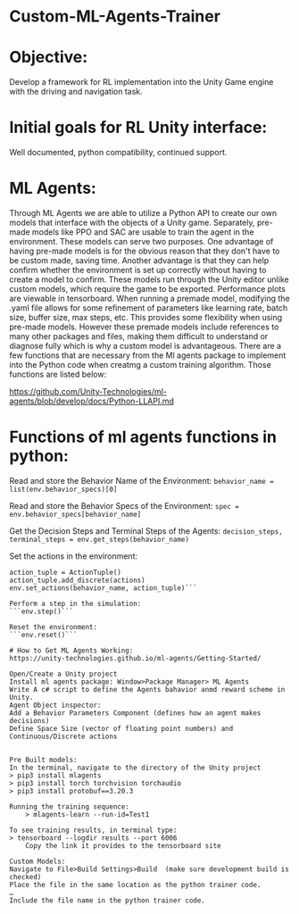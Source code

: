 # Custom-ML-Agents-Trainer
# Objective:
Develop a framework for RL implementation into the Unity Game engine with the driving and navigation task.

# Initial goals for RL Unity interface: 
Well documented, python compatibility, continued support. 

# ML Agents:
Through ML Agents we are able to utilize a Python API to create our own models that interface with the objects of a Unity game. Separately, pre-made models like PPO and SAC are usable to train the agent in the environment. These models can serve two purposes. One advantage of having pre-made models is for the obvious reason that they don't have to be custom made, saving time. Another advantage  is that they can help confirm whether the environment is set up correctly without having to create a model to confirm. These models run through the Unity editor unlike custom models, which require the game to be exported. Performance plots are viewable in tensorboard. When running a premade model, modifying the .yaml file allows for some refinement of parameters like learning rate, batch size, buffer size, max steps,  etc. This provides some flexibility when using pre-made models. However these premade models include references to many other packages and files, making them difficult to understand or diagnose fully which is why a custom model is advantageous. There are a few functions that are necessary from the Ml agents package to implement into the Python code when creatmg a custom training algorithm. Those functions are listed below:

https://github.com/Unity-Technologies/ml-agents/blob/develop/docs/Python-LLAPI.md

# Functions of ml agents functions in python:

Read and store the Behavior Name of the Environment:
```behavior_name = list(env.behavior_specs)[0]```

Read and store the Behavior Specs of the Environment:
```spec = env.behavior_specs[behavior_name]```

Get the Decision Steps and Terminal Steps of the Agents:
```decision_steps, terminal_steps = env.get_steps(behavior_name)```

Set the actions in the environment:
```# Unity Environments expect ActionTuple instances.
action_tuple = ActionTuple()
action_tuple.add_discrete(actions)
env.set_actions(behavior_name, action_tuple)```

Perform a step in the simulation:
```env.step()```

Reset the environment:
```env.reset()```

# How to Get ML Agents Working:
https://unity-technologies.github.io/ml-agents/Getting-Started/

Open/Create a Unity project
Install ml agents package: Window>Package Manager> ML Agents
Write A c# script to define the Agents bahavior anmd reward scheme in Unity.
Agent Object inspector: 
Add a Behavior Parameters Component (defines how an agent makes decisions)
Define Space Size (vector of floating point numbers) and Continuous/Discrete actions 


Pre Built models:
In the terminal, navigate to the directory of the Unity project
> pip3 install mlagents
> pip3 install torch torchvision torchaudio
> pip3 install protobuf==3.20.3

Running the training sequence:
	> mlagents-learn --run-id=Test1

To see training results, in terminal type: 
> tensorboard --logdir results --port 6006
	Copy the link it provides to the tensorboard site

Custom Models:
Navigate to File>Build Settings>Build  (make sure development build is checked)
Place the file in the same location as the python trainer code.
…
Include the file name in the python trainer code.
